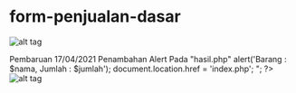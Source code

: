 # form-penjualan-dasar

![alt tag](https://user-images.githubusercontent.com/46950267/115050950-7c5caa80-9f06-11eb-8e82-ad17252d1427.jpg)

Pembaruan 17/04/2021
Penambahan Alert Pada "hasil.php"
    <?php
    echo  "
    <script>
        alert('Barang : $nama, Jumlah : $jumlah');
        document.location.href = 'index.php';
    </script>
    ";
    ?>
    ![alt tag](https://user-images.githubusercontent.com/46950267/115115199-40385100-9fbd-11eb-9511-241f0c0be124.png)
